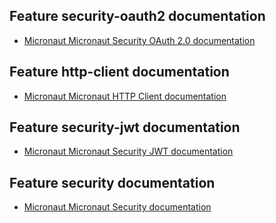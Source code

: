 ## Feature security-oauth2 documentation

- [Micronaut Micronaut Security OAuth 2.0 documentation](https://micronaut-projects.github.io/micronaut-security/latest/guide/index.html#oauth)

## Feature http-client documentation

- [Micronaut Micronaut HTTP Client documentation](https://docs.micronaut.io/latest/guide/index.html#httpClient)

## Feature security-jwt documentation

- [Micronaut Micronaut Security JWT documentation](https://micronaut-projects.github.io/micronaut-security/latest/guide/index.html)

## Feature security documentation

- [Micronaut Micronaut Security documentation](https://micronaut-projects.github.io/micronaut-security/latest/guide/index.html)

